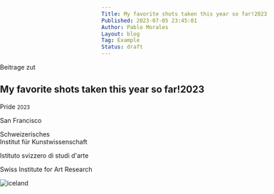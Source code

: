 ```yaml
---
Title: My favorite shots taken this year so far!2023
Published: 2023-07-05 23:45:01
Author: Pablo Morales
Layout: blog
Tag: Example
Status: draft
---
```

<style>
body {
overflow-x: hidden;
}
.full-width {
	left: 50%;
	margin-left: -50vw;
	margin-right: -50vw;
	max-width: 100vw;
	position: relative;
	right: 50%;
	width: 100vw;
}
</style>
<div class="full-width bg-hot-pink">
<article class="cf pa3 pa4-m pa5-l mw9 center">
  <div class="fr w-100 w-80-l">
    <p class="f6">
      Beitrage zut
    </p>
    <h1 class="f2 f1-l lh-title mt0 mb4 mb5-ns">
      My favorite shots taken this year so far!2023
    </h1>
  </div>
  <div class="f6 lh-copy fl w-100 mb4">
    <div class="fl-ns w-100 w-20-l pr3-m pr5-l f4">
      <p>
        Pride <small class="fw6">2023</small>
      </p> 
    </div>
    <div class="fl-ns w-50-m w-20-l pr3-m pr5-l f4">
      <p>
        San Francisco
      </p> 
    </div>
    <div class="fl-ns w-50-m w-20-l pr3-m pr5-l f4">
      <p>
        Schweizerisches<br class="dn db-l"> Institut für Kunstwissenschaft
      </p> 
    </div>
    <div class="fl-ns w-50-m w-20-l pr3-m pr5-l f4">
      <p>
        Istituto svizzero di studi d'arte
      </p>
    </div>
    <div class="fl-ns w-50-m w-20-l pr3-m pr5-l f4">
      <p>
        Swiss Institute for Art Research
      </p>
    </div>
  </div>
  <img src="https://f005.backblazeb2.com/file/photography-pabs/san-francisco/sf-pride-2023/web-sized/10.jpeg" class="db" alt="iceland"/>
</article>
</div>
